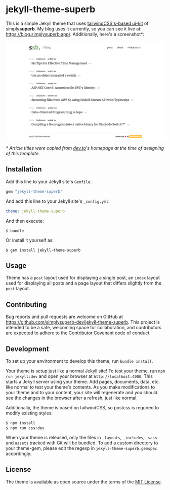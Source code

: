 # jekyll-theme-superb

This is a simple Jekyll theme that uses [tailwindCSS's-based ui-kit](https://github.com/simplysuperb-dev/ui-kit) of simply**superb**. My blog uses it currently, so you can see it live at: https://blog.simplysuperb.app/. Additionally, here's a screenshot*:

![screenshot of the theme](./screenshot.png)

  _\* Article titles were copied from [dev.to](dev.to)'s homepage at the time of designing of this template._
## Installation

Add this line to your Jekyll site's `Gemfile`:

```ruby
gem "jekyll-theme-superb"
```

And add this line to your Jekyll site's `_config.yml`:

```yaml
theme: jekyll-theme-superb
```

And then execute:

    $ bundle

Or install it yourself as:

    $ gem install jekyll-theme-superb

## Usage

Theme has a `post` layout used for displaying a single post, an `index` layout used for displaying all posts and a page layout that differs slightly from the `post` layout.

## Contributing

Bug reports and pull requests are welcome on GitHub at https://github.com/simplysuperb-dev/jekyll-theme-superb. This project is intended to be a safe, welcoming space for collaboration, and contributors are expected to adhere to the [Contributor Covenant](http://contributor-covenant.org) code of conduct.

## Development

To set up your environment to develop this theme, run `bundle install`.

Your theme is setup just like a normal Jekyll site! To test your theme, run `npm run jekyll:dev` and open your browser at `http://localhost:4000`. This starts a Jekyll server using your theme. Add pages, documents, data, etc. like normal to test your theme's contents. As you make modifications to your theme and to your content, your site will regenerate and you should see the changes in the browser after a refresh, just like normal.

Additionally, the theme is based on tailwindCSS, so postcss is required to modify existing styles:

    $ npm install
    $ npm run css:dev



When your theme is released, only the files in `_layouts`, `_includes`, `_sass` and `assets` tracked with Git will be bundled.
To add a custom directory to your theme-gem, please edit the regexp in `jekyll-theme-superb.gemspec` accordingly.

## License

The theme is available as open source under the terms of the [MIT License](https://opensource.org/licenses/MIT).

